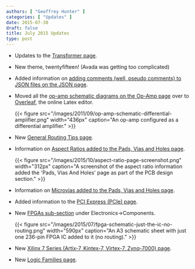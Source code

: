 ```yaml
---
authors: [ "Geoffrey Hunter" ]
categories: [ "Updates" ] 
date: 2015-07-30
draft: false
title: July 2015 Updates
type: post
---
```


* Updates to the [Transformer page](/electronics/components/transformers).

* New theme, twentyfifteen! (Avada was getting too complicated)

* Added information on [adding comments (well, pseudo comments) to JSON files on the JSON page](/programming/serialization-formats/jason/).

* Moved all the [op-amp schematic diagrams on the Op-Amp page](/electronics/components/op-amps) over to [Overleaf](https://www.overleaf.com/), the online Latex editor.  

    {{< figure src="/images/2011/09/op-amp-schematic-differential-amplifier.png" width="436px" caption="An op-amp configured as a differential amplifier."  >}}
    
* New [General Routing Tips page](/pcb-design/general-routing-tips).

* Information on [Aspect Ratios added to the Pads, Vias and Holes page](/pcb-design/pads-vias-holes#aspect-ratios).  

    {{< figure src="/images/2015/10/aspect-ratio-page-screenshot.png" width="312px" caption="A screenshot of the aspect ratio information added the 'Pads, Vias And Holes' page as part of the PCB design section."  >}}  

* Information on [Microvias added to the Pads, Vias and Holes page](/pcb-design/pads-vias-holes#microvias).

* Added information to the [PCI Express (PCIe) page](/electronics/communication-protocols/pci-express-pcie).

* New [FPGAs sub-section](/electronics/components/fpgas) under Electronics->Components.  

    {{< figure src="/images/2015/07/fpga-schematic-just-the-ic-no-routing.png" width="590px" caption="An A3 schematic sheet with just one 236-pin FPGA IC added to it (no routing)."  >}}  

* New [Xilinx 7 Series (Artix-7, Kintex-7, Virtex-7, Zynq-7000) page](/electronics/components/fpgas/xilinx-7-series-artix-7-kintex-7-virtex-7-zynq-7000/).

* New [Logic Families page](/electronics/circuit-design/logic-familes).
